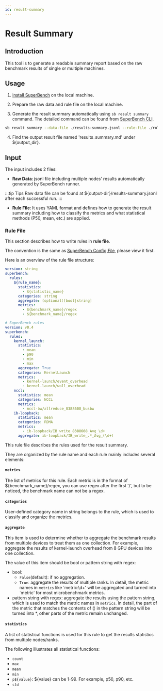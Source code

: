 ```yaml
---
id: result-summary
---
```


# Result Summary

## Introduction

This tool is to generate a readable summary report based on the raw benchmark results of single or multiple machines.

## Usage

1. [Install SuperBench](../getting-started/installation) on the local machine.

2. Prepare the raw data and rule file on the local machine.

3. Generate the result summary automatically using `sb result summary` command. The detailed command can be found from [SuperBench CLI](../cli.md).

  ```bash
  sb result summary --data-file ./results-summary.jsonl --rule-file ./rule.yaml --output-file-format md --output-dir ${output-dir}
  ```

4. Find the output result file named 'results_summary.md' under ${output_dir}.

## Input

The input includes 2 files:



- **Raw Data**: jsonl file including multiple nodes' results automatically generated by SuperBench runner.

:::tip Tips
Raw data file can be found at ${output-dir}/results-summary.jsonl after each successful run.
:::

- **Rule File**: It uses YAML format and defines how to generate the result summary including how to classify the metrics and what statistical methods (P50, mean, etc.) are applied.

### Rule File

This section describes how to write rules in **rule file**.

The convention is the same as [SuperBench Config File](../superbench-config), please view it first.

Here is an overview of the rule file structure:

```yaml title="Scheme"
version: string
superbench:
  rules:
    ${rule_name}:
      statistics:
        - ${statistic_name}
      categories: string
      aggregate: (optional)[bool|string]
      metrics:
        - ${benchmark_name}/regex
        - ${benchmark_name}/regex
```

```yaml title="Example"
# SuperBench rules
version: v0.4
superbench:
  rules:
    kernel_launch:
      statistics:
        - mean
        - p90
        - min
        - max
      aggregate: True
      categories: KernelLaunch
      metrics:
        - kernel-launch/event_overhead
        - kernel-launch/wall_overhead
    nccl:
      statistics: mean
      categories: NCCL
      metrics:
        - nccl-bw/allreduce_8388608_busbw
    ib-loopback:
      statistics: mean
      categories: RDMA
      metrics:
        - ib-loopback/IB_write_8388608_Avg_\d+
      aggregate: ib-loopback/IB_write_.*_Avg_(\d+)
```

This rule file describes the rules used for the result summary.

They are organized by the rule name and each rule mainly includes several elements:

#### `metrics`

The list of metrics for this rule. Each metric is in the format of ${benchmark_name}/regex, you can use regex after the first '/', but to be noticed, the benchmark name can not be a regex.

#### `categories`

User-defined category name in string belongs to the rule, which is used to classify and organize the metrics.

#### `aggregate`

This item is used to determine whether to aggregate the benchmark results from multiple devices to treat them as one collection.
For example, aggregate the results of kernel-launch overhead from 8 GPU devices into one collection.

The value of this item should be bool or pattern string with regex​:

- bool:
  - `False`(default): if no aggregation.
  - `True`: aggregate the results of multiple ranks. In detail, the metric names in `metrics` like 'metric:\\d+' will be aggregated and turned into 'metric' for most microbenchmark metrics.
- pattern string with regex: aggregate the results using the pattern string, which is used to match the metric names in `metrics`. In detail, the part of the metric that matches the contents of () in the pattern string will be turned into *, other parts of the metric remain unchanged.

#### `statistics`

A list of statistical functions is used for this rule to get the results statistics from multiple nodes/ranks.

The following illustrates all statistical functions:
- `count`
- `max`
- `mean`
- `min`
- `p${value}`: ${value} can be 1-99. For example, p50, p90, etc.
- `std`
